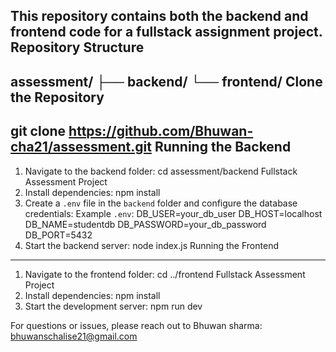 
This repository contains both the **backend** and **frontend** code for a fullstack
assignment project.
Repository Structure
--------------------
assessment/
├── backend/
└── frontend/
Clone the Repository
--------------------
git clone https://github.com/Bhuwan-cha21/assessment.git
Running the Backend
-------------------
1. Navigate to the backend folder:
 cd assessment/backend
Fullstack Assessment Project
2. Install dependencies:
 npm install
3. Create a `.env` file in the `backend` folder and configure the database credentials:
 Example `.env`:
 DB_USER=your_db_user
 DB_HOST=localhost
 DB_NAME=studentdb
 DB_PASSWORD=your_db_password
 DB_PORT=5432
4. Start the backend server:
 node index.js
Running the Frontend
--------------------
1. Navigate to the frontend folder:
 cd ../frontend
Fullstack Assessment Project
2. Install dependencies:
 npm install
3. Start the development server:
 npm run dev

For questions or issues, please reach out to Bhuwan sharma:
bhuwanschalise21@gmail.com
